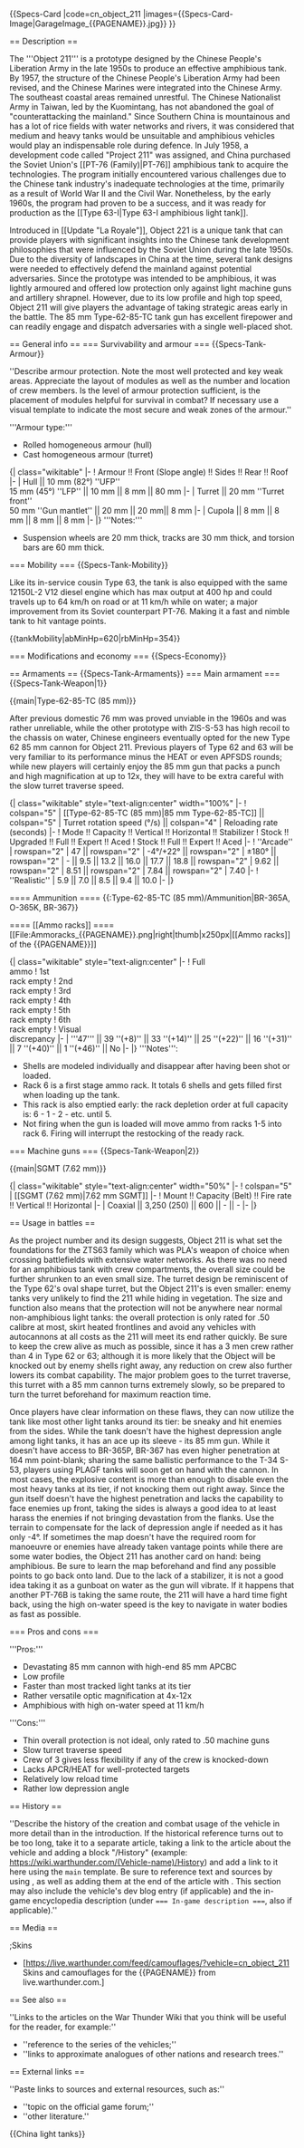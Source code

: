 {{Specs-Card
|code=cn_object_211
|images={{Specs-Card-Image|GarageImage_{{PAGENAME}}.jpg}}
}}

== Description ==
<!-- ''In the description, the first part should be about the history of the creation and combat usage of the vehicle, as well as its key features. In the second part, tell the reader about the ground vehicle in the game. Insert a screenshot of the vehicle, so that if the novice player does not remember the vehicle by name, he will immediately understand what kind of vehicle the article is talking about.'' -->
The '''Object 211''' is a prototype designed by the Chinese People's Liberation Army in the late 1950s to produce an effective amphibious tank. By 1957, the structure of the Chinese People's Liberation Army had been revised, and the Chinese Marines were integrated into the Chinese Army. The southeast coastal areas remained unrestful. The Chinese Nationalist Army in Taiwan, led by the Kuomintang, has not abandoned the goal of "counterattacking the mainland." Since Southern China is mountainous and has a lot of rice fields with water networks and rivers, it was considered that medium and heavy tanks would be unsuitable and amphibious vehicles would play an indispensable role during defence. In July 1958, a development code called "Project 211" was assigned, and China purchased the Soviet Union's [[PT-76 (Family)|PT-76]] amphibious tank to acquire the technologies. The program initially encountered various challenges due to the Chinese tank industry's inadequate technologies at the time, primarily as a result of World War II and the Civil War. Nonetheless, by the early 1960s, the program had proven to be a success, and it was ready for production as the [[Type 63-I|Type 63-I amphibious light tank]].

Introduced in [[Update "La Royale"]], Object 221 is a unique tank that can provide players with significant insights into the Chinese tank development philosophies that were influenced by the Soviet Union during the late 1950s. Due to the diversity of landscapes in China at the time, several tank designs were needed to effectively defend the mainland against potential adversaries. Since the prototype was intended to be amphibious, it was lightly armoured and offered low protection only against light machine guns and artillery shrapnel. However, due to its low profile and high top speed, Object 211 will give players the advantage of taking strategic areas early in the battle. The 85 mm Type-62-85-TC tank gun has excellent firepower and can readily engage and dispatch adversaries with a single well-placed shot.

== General info ==
=== Survivability and armour ===
{{Specs-Tank-Armour}}
<!-- ''Describe armour protection. Note the most well protected and key weak areas. Appreciate the layout of modules as well as the number and location of crew members. Is the level of armour protection sufficient, is the placement of modules helpful for survival in combat? If necessary use a visual template to indicate the most secure and weak zones of the armour.'' -->
''Describe armour protection. Note the most well protected and key weak areas. Appreciate the layout of modules as well as the number and location of crew members. Is the level of armour protection sufficient, is the placement of modules helpful for survival in combat? If necessary use a visual template to indicate the most secure and weak zones of the armour.''

'''Armour type:'''

* Rolled homogeneous armour (hull)
* Cast homogeneous armour (turret)

{| class="wikitable"
|-
! Armour !! Front (Slope angle) !! Sides !! Rear !! Roof
|-
| Hull || 10 mm (82°) ''UFP'' <br> 15 mm (45°) ''LFP'' || 10 mm || 8 mm || 80 mm
|-
| Turret || 20 mm ''Turret front'' <br> 50 mm ''Gun mantlet'' || 20 mm || 20 mm|| 8 mm
|-
| Cupola || 8 mm || 8 mm || 8 mm || 8 mm
|-
|}
'''Notes:'''

* Suspension wheels are 20 mm thick, tracks are 30 mm thick, and torsion bars are 60 mm thick.

=== Mobility ===
{{Specs-Tank-Mobility}}
<!-- ''Write about the mobility of the ground vehicle. Estimate the specific power and manoeuvrability, as well as the maximum speed forwards and backwards.'' -->
Like its in-service cousin Type 63, the tank is also equipped with the same 12150L-2 V12 diesel engine which has max output at 400 hp and could travels up to 64 km/h on road or at 11 km/h while on water; a major improvement from its Soviet counterpart PT-76. Making it a fast and nimble tank to hit vantage points.

{{tankMobility|abMinHp=620|rbMinHp=354}}

=== Modifications and economy ===
{{Specs-Economy}}

== Armaments ==
{{Specs-Tank-Armaments}}
=== Main armament ===
{{Specs-Tank-Weapon|1}}
<!-- ''Give the reader information about the characteristics of the main gun. Assess its effectiveness in a battle based on the reloading speed, ballistics and the power of shells. Do not forget about the flexibility of the fire, that is how quickly the cannon can be aimed at the target, open fire on it and aim at another enemy. Add a link to the main article on the gun: <code><nowiki>{{main|Name of the weapon}}</nowiki></code>. Describe in general terms the ammunition available for the main gun. Give advice on how to use them and how to fill the ammunition storage.'' -->
{{main|Type-62-85-TC (85 mm)}}

After previous domestic 76 mm was proved unviable in the 1960s and was rather unreliable, while the other prototype with ZIS-S-53 has high recoil to the chassis on water, Chinese engineers eventually opted for the new Type 62 85 mm cannon for Object 211. Previous players of Type 62 and 63 will be very familiar to its performance minus the HEAT or even APFSDS rounds; while new players will certainly enjoy the 85 mm gun that packs a punch and high magnification at up to 12x, they will have to be extra careful with the slow turret traverse speed.

{| class="wikitable" style="text-align:center" width="100%"
|-
! colspan="5" | [[Type-62-85-TC (85 mm)|85 mm Type-62-85-TC]] || colspan="5" | Turret rotation speed (°/s) || colspan="4" | Reloading rate (seconds)
|-
! Mode !! Capacity !! Vertical !! Horizontal !! Stabilizer
! Stock !! Upgraded !! Full !! Expert !! Aced
! Stock !! Full !! Expert !! Aced
|-
! ''Arcade''
| rowspan="2" | 47 || rowspan="2" | -4°/+22° || rowspan="2" | ±180° || rowspan="2" | - || 9.5 || 13.2 || 16.0 || 17.7 || 18.8 || rowspan="2" | 9.62 || rowspan="2" | 8.51 || rowspan="2" | 7.84 || rowspan="2" | 7.40
|-
! ''Realistic''
| 5.9 || 7.0 || 8.5 || 9.4 || 10.0
|-
|}

==== Ammunition ====
{{:Type-62-85-TC (85 mm)/Ammunition|BR-365A, O-365K, BR-367}}

==== [[Ammo racks]] ====
[[File:Ammoracks_{{PAGENAME}}.png|right|thumb|x250px|[[Ammo racks]] of the {{PAGENAME}}]]
<!-- '''Last updated: 2.27.2.47''' -->
{| class="wikitable" style="text-align:center"
|-
! Full<br>ammo
! 1st<br>rack empty
! 2nd<br>rack empty
! 3rd<br>rack empty
! 4th<br>rack empty
! 5th<br>rack empty
! 6th<br>rack empty
! Visual<br>discrepancy
|-
| '''47''' || 39&nbsp;''(+8)'' || 33&nbsp;''(+14)'' || 25&nbsp;''(+22)'' || 16&nbsp;''(+31)'' || 7&nbsp;''(+40)'' || 1&nbsp;''(+46)'' || No
|-
|}
'''Notes''':

* Shells are modeled individually and disappear after having been shot or loaded.
* Rack 6 is a first stage ammo rack. It totals 6 shells and gets filled first when loading up the tank.
* This rack is also emptied early: the rack depletion order at full capacity is: 6 - 1 - 2 - etc. until 5.
* Not firing when the gun is loaded will move ammo from racks 1-5 into rack 6. Firing will interrupt the restocking of the ready rack.

=== Machine guns ===
{{Specs-Tank-Weapon|2}}
<!-- ''Offensive and anti-aircraft machine guns not only allow you to fight some aircraft but also are effective against lightly armoured vehicles. Evaluate machine guns and give recommendations on its use.'' -->
{{main|SGMT (7.62 mm)}}

{| class="wikitable" style="text-align:center" width="50%"
|-
! colspan="5" | [[SGMT (7.62 mm)|7.62 mm SGMT]]
|-
! Mount !! Capacity (Belt) !! Fire rate !! Vertical !! Horizontal
|-
| Coaxial || 3,250 (250) || 600 || - || -
|-
|}

== Usage in battles ==
<!-- ''Describe the tactics of playing in the vehicle, the features of using vehicles in the team and advice on tactics. Refrain from creating a "guide" - do not impose a single point of view but instead give the reader food for thought. Describe the most dangerous enemies and give recommendations on fighting them. If necessary, note the specifics of the game in different modes (AB, RB, SB).'' -->
As the project number and its design suggests, Object 211 is what set the foundations for the ZTS63 family which was PLA's weapon of choice when crossing battlefields with extensive water networks. As there was no need for an amphibious tank with crew compartments, the overall size could be further shrunken to an even small size. The turret design be reminiscent of the Type 62's oval shape turret, but the Object 211's is even smaller: enemy tanks very unlikely to find the 211 while hiding in vegetation. The size and function also means that the protection will not be anywhere near normal non-amphibious light tanks: the overall protection is only rated for .50 calibre at most, skirt heated frontlines and avoid any vehicles with autocannons at all costs as the 211 will meet its end rather quickly. Be sure to keep the crew alive as much as possible, since it has a 3 men crew rather than 4 in Type 62 or 63; although it is more likely that the Object will be knocked out by enemy shells right away, any reduction on crew also further lowers its combat capability. The major problem goes to the turret traverse, this turret with a 85 mm cannon turns extremely slowly, so be prepared to turn the turret beforehand for maximum reaction time.

Once players have clear information on these flaws, they can now utilize the tank like most other light tanks around its tier: be sneaky and hit enemies from the sides. While the tank doesn't have the highest depression angle among light tanks, it has an ace up its sleeve - its 85 mm gun. While it doesn't have access to BR-365P, BR-367 has even higher penetration at 164 mm point-blank; sharing the same ballistic performance to the T-34 S-53, players using PLAGF tanks will soon get on hand with the cannon. In most cases, the explosive content is more than enough to disable even the most heavy tanks at its tier, if not knocking them out right away. Since the gun itself doesn't have the highest penetration and lacks the capability to face enemies up front, taking the sides is always a good idea to at least harass the enemies if not bringing devastation from the flanks. Use the terrain to compensate for the lack of depression angle if needed as it has only -4°. If sometimes the map doesn't have the required room for manoeuvre or enemies have already taken vantage points while there are some water bodies, the Object 211 has another card on hand: being amphibious. Be sure to learn the map beforehand and find any possible points to go back onto land. Due to the lack of a stabilizer, it is not a good idea taking it as a gunboat on water as the gun will vibrate. If it happens that another PT-76B is taking the same route, the 211 will have a hard time fight back, using the high on-water speed is the key to navigate in water bodies as fast as possible.

=== Pros and cons ===
<!-- ''Summarise and briefly evaluate the vehicle in terms of its characteristics and combat effectiveness. Mark its pros and cons in a bulleted list. Try not to use more than 6 points for each of the characteristics. Avoid using categorical definitions such as "bad", "good" and the like - use substitutions with softer forms such as "inadequate" and "effective".'' -->
'''Pros:'''

* Devastating 85 mm cannon with high-end 85 mm APCBC
* Low profile
* Faster than most tracked light tanks at its tier
* Rather versatile optic magnification at 4x-12x
* Amphibious with high on-water speed at 11 km/h

'''Cons:'''

* Thin overall protection is not ideal, only rated to .50 machine guns
* Slow turret traverse speed
* Crew of 3 gives less flexibility if any of the crew is knocked-down
* Lacks APCR/HEAT for well-protected targets
* Relatively low reload time
* Rather low depression angle

== History ==
<!-- ''Describe the history of the creation and combat usage of the vehicle in more detail than in the introduction. If the historical reference turns out to be too long, take it to a separate article, taking a link to the article about the vehicle and adding a block "/History" (example: <nowiki>https://wiki.warthunder.com/(Vehicle-name)/History</nowiki>) and add a link to it here using the <code>main</code> template. Be sure to reference text and sources by using <code><nowiki><ref></ref></nowiki></code>, as well as adding them at the end of the article with <code><nowiki><references /></nowiki></code>. This section may also include the vehicle's dev blog entry (if applicable) and the in-game encyclopedia description (under <code><nowiki>=== In-game description ===</nowiki></code>, also if applicable).'' -->
''Describe the history of the creation and combat usage of the vehicle in more detail than in the introduction. If the historical reference turns out to be too long, take it to a separate article, taking a link to the article about the vehicle and adding a block "/History" (example: <nowiki>https://wiki.warthunder.com/(Vehicle-name)/History</nowiki>) and add a link to it here using the <code>main</code> template. Be sure to reference text and sources by using <code><nowiki><ref></ref></nowiki></code>, as well as adding them at the end of the article with <code><nowiki><references /></nowiki></code>. This section may also include the vehicle's dev blog entry (if applicable) and the in-game encyclopedia description (under <code><nowiki>=== In-game description ===</nowiki></code>, also if applicable).''

== Media ==
<!-- ''Excellent additions to the article would be video guides, screenshots from the game, and photos.'' -->

;Skins

* [https://live.warthunder.com/feed/camouflages/?vehicle=cn_object_211 Skins and camouflages for the {{PAGENAME}} from live.warthunder.com.]

== See also ==
<!-- ''Links to the articles on the War Thunder Wiki that you think will be useful for the reader, for example:''
* ''reference to the series of the vehicles;''
* ''links to approximate analogues of other nations and research trees.'' -->
''Links to the articles on the War Thunder Wiki that you think will be useful for the reader, for example:''

* ''reference to the series of the vehicles;''
* ''links to approximate analogues of other nations and research trees.''

== External links ==
<!-- ''Paste links to sources and external resources, such as:''
* ''topic on the official game forum;''
* ''other literature.'' -->
''Paste links to sources and external resources, such as:''

* ''topic on the official game forum;''
* ''other literature.''

{{China light tanks}}